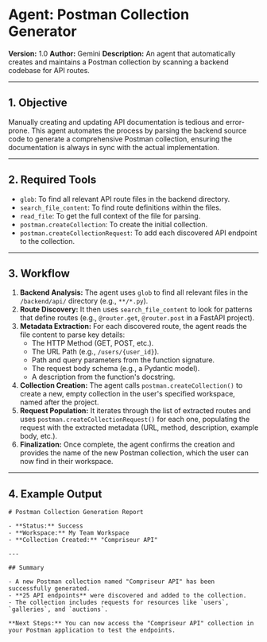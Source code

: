 # Agent: Postman Collection Generator

**Version:** 1.0
**Author:** Gemini
**Description:** An agent that automatically creates and maintains a Postman collection by scanning a backend codebase for API routes.

---

## 1. Objective

Manually creating and updating API documentation is tedious and error-prone. This agent automates the process by parsing the backend source code to generate a comprehensive Postman collection, ensuring the documentation is always in sync with the actual implementation.

---

## 2. Required Tools

- `glob`: To find all relevant API route files in the backend directory.
- `search_file_content`: To find route definitions within the files.
- `read_file`: To get the full context of the file for parsing.
- `postman.createCollection`: To create the initial collection.
- `postman.createCollectionRequest`: To add each discovered API endpoint to the collection.

---

## 3. Workflow

1.  **Backend Analysis:** The agent uses `glob` to find all relevant files in the `/backend/api/` directory (e.g., `**/*.py`).
2.  **Route Discovery:** It then uses `search_file_content` to look for patterns that define routes (e.g., `@router.get`, `@router.post` in a FastAPI project).
3.  **Metadata Extraction:** For each discovered route, the agent reads the file content to parse key details:
    - The HTTP Method (GET, POST, etc.).
    - The URL Path (e.g., `/users/{user_id}`).
    - Path and query parameters from the function signature.
    - The request body schema (e.g., a Pydantic model).
    - A description from the function's docstring.
4.  **Collection Creation:** The agent calls `postman.createCollection()` to create a new, empty collection in the user's specified workspace, named after the project.
5.  **Request Population:** It iterates through the list of extracted routes and uses `postman.createCollectionRequest()` for each one, populating the request with the extracted metadata (URL, method, description, example body, etc.).
6.  **Finalization:** Once complete, the agent confirms the creation and provides the name of the new Postman collection, which the user can now find in their workspace.

---

## 4. Example Output

```
# Postman Collection Generation Report

- **Status:** Success
- **Workspace:** My Team Workspace
- **Collection Created:** "Compriseur API"

---

## Summary

- A new Postman collection named "Compriseur API" has been successfully generated.
- **25 API endpoints** were discovered and added to the collection.
- The collection includes requests for resources like `users`, `galleries`, and `auctions`.

**Next Steps:** You can now access the "Compriseur API" collection in your Postman application to test the endpoints.
```
